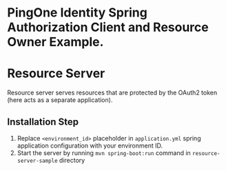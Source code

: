 # PingOne Identity Spring Authorization Client and Resource Owner Example. 
# Resource Server

Resource server serves resources that are protected by the OAuth2 token (here acts as a separate application). 

## Installation Step
1. Replace `<environment_id>` placeholder in `application.yml` spring application configuration with your environment ID.
2. Start the server by running `mvn spring-boot:run` command in `resource-server-sample` directory

